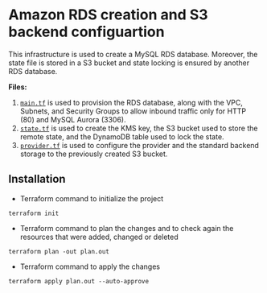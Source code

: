 # Amazon RDS creation and S3 backend configuartion
This infrastructure is used to create a MySQL RDS database. Moreover, the state file is stored in a S3 bucket and state locking is ensured by another RDS database.

**Files:**
1. [`main.tf`](https://github.com/Sebastianutcn/s3_backend/blob/main/main.tf) is used to provision the RDS database, along with the VPC, Subnets, and Security Groups to allow inbound traffic only for HTTP (80) and MySQL Aurora (3306).
2. [`state.tf`](https://github.com/Sebastianutcn/s3_backend/blob/main/state.tf) is used to create the KMS key, the S3 bucket used to store the remote state, and the DynamoDB table used to lock the state.
3. [`provider.tf`](https://github.com/Sebastianutcn/s3_backend/blob/main/provider.tf) is used to configure the provider and the standard backend storage to the previously created S3 bucket.

## Installation
- Terraform command to initialize the project
```
terraform init
```
* Terraform command to plan the changes and to check again the resources that were added, changed or deleted
```
terraform plan -out plan.out
```
- Terraform command to apply the changes
```
terraform apply plan.out --auto-approve
```
